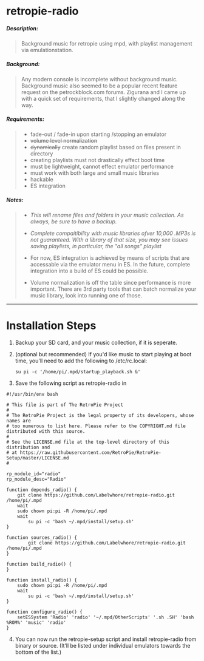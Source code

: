 # retropie-radio
##### Description:
> Background music for retropie using mpd, with playlist management via emulationstation. 

##### Background:
> Any modern console is incomplete without background music. Background music also seemed to be a popular recent feature request on the petrockblock.com forums. Zigurana and I came up with a quick set of requirements, that I slightly changed along the way.


##### Requirements:
> + fade-out / fade-in upon starting /stopping an emulator
> + ~~volume level normalization~~
> + ~~dynamically~~ create random playlist based on files present in directory
> + creating playlists must not drastically effect boot time
> + must be lightweight, cannot effect emulator performance
> + must work with both large and small music libraries
> + hackable
> + ES integration



##### Notes:
> + _This will rename files and folders in your music collection. As always, be sure to have a backup._
> 
> + _Complete compaitibility with music libraries ofver 10,000 .MP3s is not guaranteed. With a library of that size, you may see issues saving playlists, in particular, the "all songs" playlist_
> 
> + For now, ES integration is achieved by means of scripts that are accessable via the emulator menu in ES. In the future, complete integration into a build of ES could be possible.
> 
> + Volume normalization is off the table since performance is more important. There are 3rd party tools that can batch normalize your music library, look into running one of those.


---


# Installation Steps

1.   Backup your SD card, and your music collection, if it is seperate.

2.  (optional but recommended) If you'd like music to start playing at boot time, you'll need to add the following to /etc/rc.local:

        su pi -c '/home/pi/.mpd/startup_playback.sh &'
        
3. Save the following script as retropie-radio in 

```
#!/usr/bin/env bash

# This file is part of The RetroPie Project
# 
# The RetroPie Project is the legal property of its developers, whose names are
# too numerous to list here. Please refer to the COPYRIGHT.md file distributed with this source.
# 
# See the LICENSE.md file at the top-level directory of this distribution and 
# at https://raw.githubusercontent.com/RetroPie/RetroPie-Setup/master/LICENSE.md
#

rp_module_id="radio"
rp_module_desc="Radio"

function depends_radio() {
	git clone https://github.com/Labelwhore/retropie-radio.git /home/pi/.mpd
	wait
	sudo chown pi:pi -R /home/pi/.mpd
	wait
        su pi -c 'bash ~/.mpd/install/setup.sh'
}

function sources_radio() {
        git clone https://github.com/Labelwhore/retropie-radio.git /home/pi/.mpd
}

function build_radio() {
}

function install_radio() {
	sudo chown pi:pi -R /home/pi/.mpd
	wait
        su pi -c 'bash ~/.mpd/install/setup.sh'
}

function configure_radio() {
	setESSystem 'Radio' 'radio' '~/.mpd/OtherScripts' '.sh .SH' 'bash %ROM%' 'music' 'radio'
}
```

  
4.  You can now run the retropie-setup script and install retropie-radio from binary or source. (It’ll be listed under individual emulators towards the bottom of the list.)
